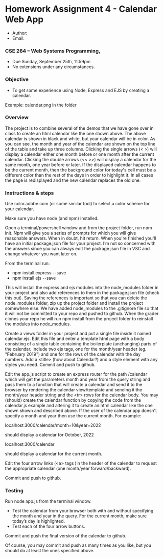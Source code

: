 # Homework Assignment 4 - Calendar Web App

- Author:
- Email:

### CSE 264 – Web Systems Programming,

- Due Sunday, September 25th, 11:59pm
- No extensions under any circumstances.

### Objective

- To get some experience using Node, Express and EJS by creating a calendar.

Example: calendar.png in the folder

### Overview

The project is to combine several of the demos that we have gone over in class to create an html calendar like the one shown above. The above calendar is shown in black and white, but your calendar will be in color. As you can see, the month and year of the calendar are shown on the top line of the table and take up three columns. Clicking the single arrows (&lt; &gt;) will display a calendar either one month before or one month after the current calendar. Clicking the double arrows (&lt;&lt; &gt;&gt;) will display a calendar for the same month, one year before or later. If the displayed calendar happens to be the current month, then the background color for today&#39;s cell must be a different color than the rest of the days in order to highlight it. In all cases the page is redisplayed and the new calendar replaces the old one.

### Instructions & steps

Use color.adobe.com (or some similar tool) to select a color scheme for your calendar.

Make sure you have node (and npm) installed.

Open a terminal/powershell window and from the project folder, run npm init.
Npm will give you a series of prompts for which you will give reasonable answers. When in doubt, hit return. When you&#39;re finished you&#39;ll have an initial package.json file for your project. I’m not so concerned with the answers since you can always edit the package.json file in VSC and change whatever you want later on.

From the terminal run:

- npm install express --save
- npm install ejs --save

This will install the express and ejs modules into the node_modules folder in your project and also add references to them in the package.json file (check this out). Saving the references is important so that you can delete the node_modules folder, zip up the project folder and install the project somewhere else. We have added node_modules to the .gitignore file so that it will not be committed to your repo and pushed to github. When the grader clones your repo he will run npm install from the project folder to reinstall the modules into node_modules.

Create a views folder in your project and put a single file inside it named calendar.ejs. Edit this file and enter a template html page with a body consisting of a single table containing the boilerplate (unchanging) parts of the calendar. Include two ejs tags, one for the month/year header (eg. &quot;February 2019&quot;) and one for the rows of the calendar with the day numbers. Add a &lt;title&gt; (how about Calendar?) and a style element with any styles you need. Commit and push to github.

Edit the app.js script to create an express router for the path /calendar which will get the parameters month and year from the query string and pass them to a function that will create a calendar and send it to the browser by rendering the calendar view/template and sending it the month/year header string and the &lt;tr&gt; rows for the calendar body. You may (should) create the calendar function by copying the code from the calendar.js example and altering it to create an html calendar like the one shown shown and described above. If the user of the calendar app doesn&#39;t specify a month and year then use the current month. For example:

localhost:3000/calendar/month=10&amp;year=2022

should display a calendar for October, 2022

localhost:3000/calendar

should display a calendar for the current month.

Edit the four arrow links (&lt;a&gt; tags )in the header of the calendar to
request the appropriate calendar (one month/year forward/backward).

Commit and push to github.

### Testing

Run node app.js from the terminal window.

- Test the calendar from your browser both with and without specifying
  the month and year in the query. For the current month, make sure
  today’s day is highlighted.
- Test each of the four arrow buttons.

Commit and push the final version of the calendar to github.

Of course, you may commit and push as many times as you like, but you should
do at least the ones specified above.
